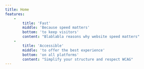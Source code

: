 ```yaml
---
title: Home
features:
    -
        title: 'Fast'
        middle: 'Because speed matters'
        bottom: 'to keep visitors'
        content: "Blablabla reasons why website speed matters"
    -
        title: 'Accessible'
        middle: 'to offer the best experience'
        bottom: 'on all platforms'
        content: "Simplify your structure and respect WCAG"
---
```


